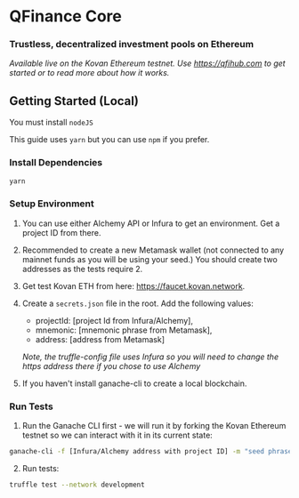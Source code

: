 # QFinance Core

### Trustless, decentralized investment pools on Ethereum

_Available live on the Kovan Ethereum testnet. Use https://qfihub.com to get started or to read more about how it works._

## Getting Started (Local)

You must install `nodeJS`

This guide uses `yarn` but you can use `npm` if you prefer.

### Install Dependencies

```bash
yarn
```

### Setup Environment

1. You can use either Alchemy API or Infura to get an environment. Get a project ID from there.
2. Recommended to create a new Metamask wallet (not connected to any mainnet funds as you will be using your seed.) You should create two addresses as the tests require 2.
3. Get test Kovan ETH from here: https://faucet.kovan.network.
4. Create a `secrets.json` file in the root. Add the following values:
   - projectId: [project Id from Infura/Alchemy],
   - mnemonic: [mnemonic phrase from Metamask],
   - address: [address from Metamask]

    *Note, the truffle-config file uses Infura so you will need to change the https address there if you chose to use Alchemy*
5. If you haven't install ganache-cli to create a local blockchain.

### Run Tests

1. Run the Ganache CLI first - we will run it by forking the Kovan Ethereum testnet so we can interact with it in its current state:

```bash
ganache-cli -f [Infura/Alchemy address with project ID] -m "seed phrase" -i 42 -u [address 1] -u [address 2]
```

2. Run tests:

```bash
truffle test --network development
```